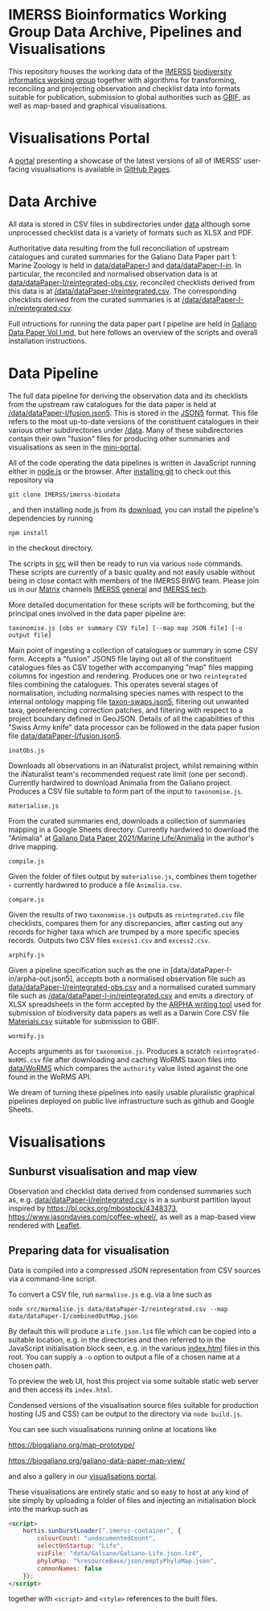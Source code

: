 # IMERSS Bioinformatics Working Group Data Archive, Pipelines and Visualisations

This repository houses the working data of the [IMERSS](https://imerss.org/) [biodiversity informatics working group](https://imerss.org/2019/01/01/biodiversity-informatics-working-group/)
together with algorithms for transforming, reconciling and projecting observation and checklist data into formats
suitable for publication, submission to global authorities such as [GBIF](https://www.gbif.org/), as well as
map-based and graphical visualisations.

# Visualisations Portal

A [portal](https://imerss.github.io/imerss-bioinfo/) presenting a showcase of the latest versions of all of
IMERSS' user-facing visualisations is available in [GitHub Pages](https://imerss.github.io/imerss-bioinfo/).

# Data Archive

All data is stored in CSV files in subdirectories under [data](data) although some unprocessed checklist data is a
variety of formats such as XLSX and PDF.

Authoritative data resulting from the full reconciliation of upstream catalogues and curated summaries for the Galiano
Data Paper part 1: Marine Zoology is held in [data/dataPaper-I](data/dataPaper-I) and [data/dataPaper-I-in](data/dataPaper-I-in).
In particular, the reconciled and normalised observation data is at [data/dataPaper-I/reintegrated-obs.csv](data/dataPaper-I/reintegrated-obs.csv),
reconciled checklists derived from this data is at [/data/dataPaper-I/reintegrated.csv](/data/dataPaper-I/reintegrated.csv).
The corresponding checklists derived from the curated summaries is at [/data/dataPaper-I-in/reintegrated.csv](/data/dataPaper-I-in/reintegrated.csv).

Full intructions for running the data paper part I pipeline are held in
[Galiano Data Paper Vol I.md](Galiano%20Data%20Paper%20Vol%20I.md), but here follows an overview of the scripts and overall
installation instructions.

# Data Pipeline

The full data pipeline for deriving the observation data and its checklists from the upstream raw catalogues for
the data paper is held at [/data/dataPaper-I/fusion.json5](/data/dataPaper-I/fusion.json5). This is stored in
the [JSON5](https://json5.org/) format.
This file refers to the most up-to-date versions of the constituent catalogues in their various other subdirectories
under [/data](/data). Many of these subdirectories contain their own "fusion" files for producing other summaries
and visualisations as seen in the [mini-portal](https://imerss.github.io/imerss-bioinfo/).

All of the code operating the data pipelines is written in JavaScript running either in [node.js](http://nodejs.org) or
the browser.
After [installing git](https://git-scm.com/book/en/v2/Getting-Started-Installing-Git) to check out this repository via

    git clone IMERSS/imerss-biodata

, and then installing node.js from its [download](https://nodejs.org/en/download/), you can install the pipeline's
dependencies by running

    npm install

in the checkout directory.

The scripts in [src](src) will then be ready to run via various `node` commands. These scripts are currently of a
basic quality and not easily usable without being in close contact with members of the IMERSS BIWG team. Please join us
in our [Matrix](https://matrix.org/) channels [IMERSS general](https://matrix.to/#/#imerss-general:matrix.org) and
[IMERSS tech](https://matrix.to/#/#imerss-tech:matrix.org).

More detailed documentation for these scripts will be forthcoming, but the principal ones involved in the data paper
pipeline are:

    taxonomise.js [obs or summary CSV file] [--map map JSON file] [-o output file]

Main point of ingesting a collection of catalogues or summary in some CSV form. Accepts a "fusion" JSON5 file laying out
all of the constituent catalogues files as CSV together with accompanying "map" files mapping columns for ingestion and
rendering. Produces one or two `reintegrated` files combining the catalogues. This operates several stages of
normalisation, including normalising species names with respect to the internal ontology mapping file
[taxon-swaps.json5](data/taxon-swaps.json5), filtering out unwanted taxa, georeferencing correction patches,
and filtering with respect to a project boundary defined in GeoJSON. Details of all the capabilities of this
"Swiss Army knife" data processor can be followed in the data paper fusion file [data/dataPaper-I/fusion.json5](data/dataPaper-I/fusion.json5).

    inatObs.js

Downloads all observations in an iNaturalist project, whilst remaining within the iNaturalist team's recommended request
rate limit (one per second). Currently hardwired to download Animalia from the Galiano project. Produces a CSV file suitable
to form part of the input to `taxonomise.js`.

    materialise.js

From the curated summaries end, downloads a collection of summaries mapping in a Google Sheets directory. Currently hardwired
to download the "Animalia" at [Galiano Data Paper 2021/Marine Life/Animalia](https://drive.google.com/drive/folders/14gItR0p_4wYo4K1__tyPYeIuc2yLr6l_)
in the author's drive mapping.

    compile.js

Given the folder of files output by `materialise.js`, combines them together - currently hardwired to produce a file `Animalia.csv`.

    compare.js

Given the results of two `taxonomise.js` outputs as `reintegrated.csv` file checklists, compares them for any discrepancies,
after casting out any records for higher taxa which are trumped by a more specific species records. Outputs two CSV files
`excess1.csv` and `excess2.csv`.

    arphify.js

Given a pipeline specification such as the one in [data/dataPaper-I-in/arpha-out.json5], accepts both a normalised
observation file such as [data/dataPaper-I/reintegrated-obs.csv](data/dataPaper-I/reintegrated-obs.csv) and a normalised
curated summary file such as [/data/dataPaper-I-in/reintegrated.csv](/data/dataPaper-I-in/reintegrated.csv) and emits a
directory of XLSX spreadsheets in the form accepted by the [ARPHA writing tool](https://arpha.pensoft.net/) used for
submission of biodiversity data papers as well as a Darwin Core CSV file
[Materials.csv](data/dataPaper-I-In/arphified/Materials.csv) suitable for submission to GBIF.

    wormify.js

Accepts arguments as for `taxonomise.js`. Produces a scratch `reintegrated-WoRMS.csv` file after downloading and
caching WoRMS taxon files into [data/WoRMS](data/WoRMS) which compares the `authority` value listed against the
one found in the WoRMS API.

We dream of turning these pipelines into easily usable pluralistic graphical pipelines deployed on public live infrastructure
such as github and Google Sheets.

# Visualisations

## Sunburst visualisation and map view

Observation and checklist data derived from condensed summaries such as, e.g. [data/dataPaper-I/reintegrated.csv](data/dataPaper-I/reintegrated.csv)
is in a sunburst partition layout inspired by <https://bl.ocks.org/mbostock/4348373>,
<https://www.jasondavies.com/coffee-wheel/>, as well as a map-based view rendered with [Leaflet](https://leafletjs.com/).

## Preparing data for visualisation

Data is compiled into a compressed JSON representation from CSV sources via a command-line script.

To convert a CSV file, run `marmalise.js` e.g. via a line such as

    node src/marmalise.js data/dataPaper-I/reintegrated.csv --map data/dataPaper-I/combinedOutMap.json

By default this will produce a `Life.json.lz4` file which can be copied into a suitable location, e.g. in the </data>
directories and then referred to in the JavaScript initialisation block seen, e.g. in the various [index.html](indexWoL.html)
files in this root. You can supply a `-o` option to output a file of a chosen name at a chosen path.

To preview the web UI, host this project via some suitable static web server and then access its `index.html`.

Condensed versions of the visualisation source files suitable for production hosting (JS and CSS) can be output to the
<build> directory via `node build.js`.

You can see such visualisations running online at locations like

https://biogaliano.org/map-prototype/

https://biogaliano.org/galiano-data-paper-map-view/

and also a gallery in our [visualisations portal](https://imerss.github.io/imerss-bioinfo/).

These visualisations are entirely static and so easy to host at any kind of site simply by uploading a folder of files
and injecting an initialisation block into the markup such as

````html
<script>
    hortis.sunburstLoader(".imerss-container", {
        colourCount: "undocumentedCount",
        selectOnStartup: "Life",
        vizFile: "data/Galiano/Galiano-Life.json.lz4",
        phyloMap: "%resourceBase/json/emptyPhyloMap.json",
        commonNames: false
    });
</script>
````

together with `<script>` and `<style>` references to the built files.

